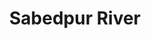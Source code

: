 ---
title: "Sabedpur River"
title_bn: "সাবেদপুর নদী"
description: "It started from the bolai river at jamalgonj, Sunamgonj and falls into the dholai river after flowing until south shukhey ."
---